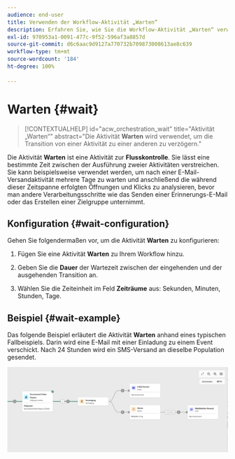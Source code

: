 ```yaml
---
audience: end-user
title: Verwenden der Workflow-Aktivität „Warten“
description: Erfahren Sie, wie Sie die Workflow-Aktivität „Warten“ verwenden.
exl-id: 970953a1-0091-477c-9f52-596af3a8857d
source-git-commit: d6c6aac9d9127a770732b709873008613ae8c639
workflow-type: tm+mt
source-wordcount: '184'
ht-degree: 100%

---
```


# Warten {#wait}

>[!CONTEXTUALHELP]
>id="acw_orchestration_wait"
>title="Aktivität „Warten“"
>abstract="Die Aktivität **Warten** wird verwendet, um die Transition von einer Aktivität zu einer anderen zu verzögern."

Die Aktivität **Warten** ist eine Aktivität zur **Flusskontrolle**. Sie lässt eine bestimmte Zeit zwischen der Ausführung zweier Aktivitäten verstreichen. Sie kann beispielsweise verwendet werden, um nach einer E-Mail-Versandaktivität mehrere Tage zu warten und anschließend die während dieser Zeitspanne erfolgten Öffnungen und Klicks zu analysieren, bevor man andere Verarbeitungsschritte wie das Senden einer Erinnerungs-E-Mail oder das Erstellen einer Zielgruppe unternimmt.

## Konfiguration {#wait-configuration}

Gehen Sie folgendermaßen vor, um die Aktivität **Warten** zu konfigurieren:

1. Fügen Sie eine Aktivität **Warten** zu Ihrem Workflow hinzu.

1. Geben Sie die **Dauer** der Wartezeit zwischen der eingehenden und der ausgehenden Transition an.

1. Wählen Sie die Zeiteinheit im Feld **Zeiträume** aus: Sekunden, Minuten, Stunden, Tage.

## Beispiel {#wait-example}

Das folgende Beispiel erläutert die Aktivität **Warten** anhand eines typischen Fallbeispiels. Darin wird eine E-Mail mit einer Einladung zu einem Event verschickt. Nach 24 Stunden wird ein SMS-Versand an dieselbe Population gesendet.

![Beispiel eines Workflows mit der Aktivität „Warten“, um eine SMS 24 Stunden nach einer E-Mail-Einladung zu senden.](../assets/workflow-wait-example.png)